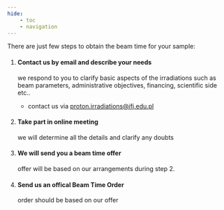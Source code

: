 ```yaml
---
hide:
    - toc
    - navigation
---
```


There are just few steps to obtain the beam time for your sample:

1. #### Contact us by email and describe your needs

     we respond to you to clarify basic aspects of the irradiations such as beam parameters, administrative objectives, financing, scientific side etc..
     
    - contact us via proton.irradiations@ifj.edu.pl


2. #### Take part in online meeting

    we will determine all the details and clarify any doubts

3. #### We will send you a beam time offer

    offer will be based on our arrangements during step 2. 

4. #### Send us an offical Beam Time Order

    order should be based on our offer
